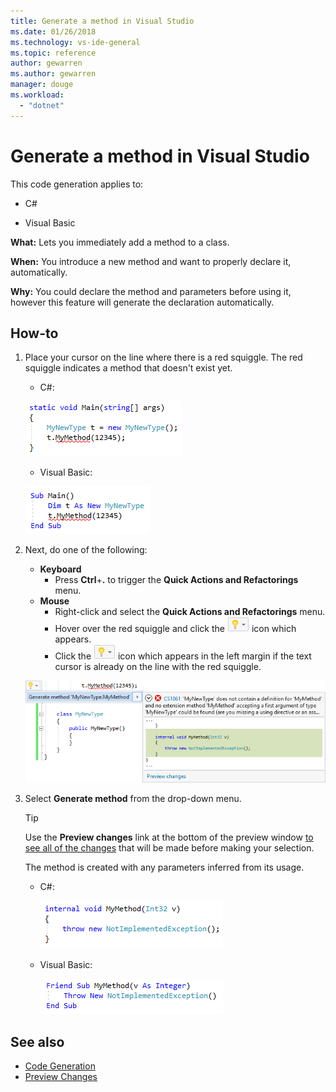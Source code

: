 ```yaml
---
title: Generate a method in Visual Studio
ms.date: 01/26/2018
ms.technology: vs-ide-general
ms.topic: reference
author: gewarren
ms.author: gewarren
manager: douge
ms.workload:
  - "dotnet"
---
```

# Generate a method in Visual Studio

This code generation applies to:

- C#

- Visual Basic

**What:** Lets you immediately add a method to a class.

**When:** You introduce a new method and want to properly declare it, automatically.

**Why:** You could declare the method and parameters before using it, however this feature will generate the declaration automatically.

## How-to

1. Place your cursor on the line where there is a red squiggle. The red squiggle indicates a method that doesn't exist yet.

   - C#:

    ![Highlighted code C#](media/method-highlight-cs.png)

   - Visual Basic:

    ![Highlighted code VB](media/method-highlight-vb.png)

1. Next, do one of the following:

   - **Keyboard**
     - Press **Ctrl**+**.** to trigger the **Quick Actions and Refactorings** menu.
   - **Mouse**
     - Right-click and select the **Quick Actions and Refactorings** menu.
     - Hover over the red squiggle and click the ![Lightbulb](media/bulb-cs.png) icon which appears.
     - Click the ![Lightbulb](media/bulb-cs.png) icon which appears in the left margin if the text cursor is already on the line with the red squiggle.

    ![Generate method preview](media/method-preview-cs.png)

1. Select **Generate method** from the drop-down menu.

   > [!TIP]
   > Use the **Preview changes** link at the bottom of the preview window [to see all of the changes](../../ide/preview-changes.md) that will be made before making your selection.

   The method is created with any parameters inferred from its usage.

   - C#:

      ![Generate method result C#](media/method-result-cs.png)

   - Visual Basic:

      ![Generate method result VB](media/method-result-vb.png)

## See also

- [Code Generation](../code-generation-in-visual-studio.md)
- [Preview Changes](../../ide/preview-changes.md)